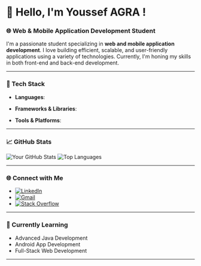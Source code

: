 # 👋 Hello, I'm Youssef AGRA !

### 🌐 Web & Mobile Application Development Student

I'm a passionate student specializing in **web and mobile application development**. I love building efficient, scalable, and user-friendly applications using a variety of technologies. Currently, I'm honing my skills in both front-end and back-end development.

---

### 🚀 Tech Stack
- **Languages**:
  
- **Frameworks & Libraries**:
   
- **Tools & Platforms**:
   

---

### 📈 GitHub Stats
![Your GitHub Stats](https://github-readme-stats.vercel.app/api?username=yourusername&show_icons=true&theme=radical)
![Top Languages](https://github-readme-stats.vercel.app/api/top-langs/?username=yourusername&layout=compact&theme=radical)

---

### 🌐 Connect with Me
- [![LinkedIn](https://img.shields.io/badge/LinkedIn-0077B5?style=flat-square&logo=linkedin&logoColor=white)](https://www.linkedin.com/in/youssef-a-65248b1b6/)
- [![Gmail](https://img.shields.io/badge/Gmail-D14836?style=flat-square&logo=gmail&logoColor=white)](mailto:youssefagra3@gmail.com)
- [![Stack Overflow](https://img.shields.io/badge/Stack%20Overflow-F58025?style=flat-square&logo=stackoverflow&logoColor=white)](https://stackoverflow.com/users/yourprofile)

---

### 🌱 Currently Learning
- Advanced Java Development
- Android App Development
- Full-Stack Web Development

---
